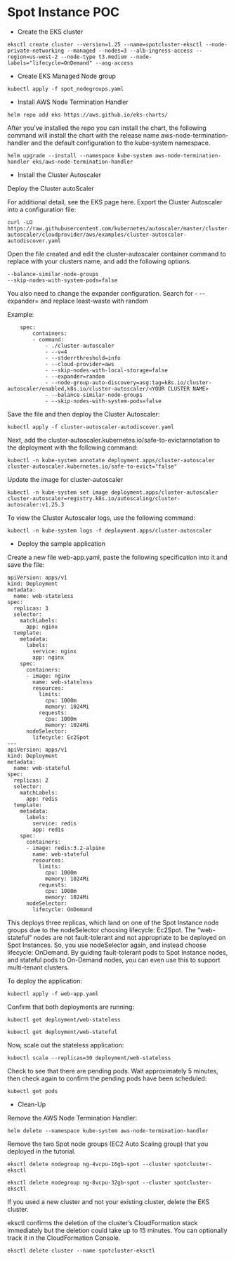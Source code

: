 # Spot Instance POC 

- Create the EKS cluster

```
eksctl create cluster --version=1.25 --name=spotcluster-eksctl --node-private-networking --managed --nodes=3 --alb-ingress-access --region=us-west-2 --node-type t3.medium --node-labels="lifecycle=OnDemand" --asg-access
```

- Create EKS Managed Node group

```
kubectl apply -f spot_nodegroups.yaml
```

- Install AWS Node Termination Handler 

```
helm repo add eks https://aws.github.io/eks-charts/
```

After you've installed the repo you can install the chart, the following command will install the chart with the release name aws-node-termination-handler and the default configuration to the kube-system namespace.

```
helm upgrade --install --namespace kube-system aws-node-termination-handler eks/aws-node-termination-handler
```

- Install the Cluster Autoscaler

Deploy the Cluster autoScaler

For additional detail, see the EKS page here. Export the Cluster Autoscaler into a configuration file:

```
curl -LO https://raw.githubusercontent.com/kubernetes/autoscaler/master/cluster-autoscaler/cloudprovider/aws/examples/cluster-autoscaler-autodiscover.yaml
```

Open the file created and edit the cluster-autoscaler container command to replace <YOUR CLUSTER NAME> with your clusters name, and add the following options.

```
--balance-similar-node-groups
--skip-nodes-with-system-pods=false
```

You also need to change the expander configuration. Search for - --expander= and replace least-waste with random

Example:

```
    spec:
        containers:
        - command:
            - ./cluster-autoscaler
            - --v=4
            - --stderrthreshold=info
            - --cloud-provider=aws
            - --skip-nodes-with-local-storage=false
            - --expander=random
            - --node-group-auto-discovery=asg:tag=k8s.io/cluster-autoscaler/enabled,k8s.io/cluster-autoscaler/<YOUR CLUSTER NAME>
            - --balance-similar-node-groups
            - --skip-nodes-with-system-pods=false
```
Save the file and then deploy the Cluster Autoscaler:

```
kubectl apply -f cluster-autoscaler-autodiscover.yaml
```

Next, add the cluster-autoscaler.kubernetes.io/safe-to-evictannotation to the deployment with the following command:

```
kubectl -n kube-system annotate deployment.apps/cluster-autoscaler cluster-autoscaler.kubernetes.io/safe-to-evict="false"
```

Update the image for cluster-autoscaler

```
kubectl -n kube-system set image deployment.apps/cluster-autoscaler cluster-autoscaler=registry.k8s.io/autoscaling/cluster-autoscaler:v1.25.3
```

To view the Cluster Autoscaler logs, use the following command:

```
kubectl -n kube-system logs -f deployment.apps/cluster-autoscaler
```

- Deploy the sample application

Create a new file web-app.yaml, paste the following specification into it and save the file:

```
apiVersion: apps/v1
kind: Deployment
metadata:
  name: web-stateless
spec:
  replicas: 3
  selector:
    matchLabels:
      app: nginx
  template:
    metadata:
      labels:
        service: nginx
        app: nginx
    spec:
      containers:
      - image: nginx
        name: web-stateless
        resources:
          limits:
            cpu: 1000m
            memory: 1024Mi
          requests:
            cpu: 1000m
            memory: 1024Mi
      nodeSelector:    
        lifecycle: Ec2Spot
--- 
apiVersion: apps/v1
kind: Deployment
metadata:
  name: web-stateful
spec:
  replicas: 2
  selector:
    matchLabels:
      app: redis
  template:
    metadata:
      labels:
        service: redis
        app: redis
    spec:
      containers:
      - image: redis:3.2-alpine
        name: web-stateful
        resources:
          limits:
            cpu: 1000m
            memory: 1024Mi
          requests:
            cpu: 1000m
            memory: 1024Mi
      nodeSelector:
        lifecycle: OnDemand
```
This deploys three replicas, which land on one of the Spot Instance node groups due to the nodeSelector choosing lifecycle: Ec2Spot. The “web-stateful” nodes are not fault-tolerant and not appropriate to be deployed on Spot Instances. So, you use nodeSelector again, and instead choose lifecycle: OnDemand. By guiding fault-tolerant pods to Spot Instance nodes, and stateful pods to On-Demand nodes, you can even use this to support multi-tenant clusters.

To deploy the application:

```
kubectl apply -f web-app.yaml
```

Confirm that both deployments are running:

```
kubectl get deployment/web-stateless
```

```
kubectl get deployment/web-stateful
```

Now, scale out the stateless application:

```
kubectl scale --replicas=30 deployment/web-stateless
```

Check to see that there are pending pods. Wait approximately 5 minutes, then check again to confirm the pending pods have been scheduled:

```
kubectl get pods
```

- Clean-Up

Remove the AWS Node Termination Handler:

```
helm delete --namespace kube-system aws-node-termination-handler
```

Remove the two Spot node groups (EC2 Auto Scaling group) that you deployed in the tutorial.

```
eksctl delete nodegroup ng-4vcpu-16gb-spot --cluster spotcluster-eksctl
```
```
eksctl delete nodegroup ng-8vcpu-32gb-spot --cluster spotcluster-eksctl
```

If you used a new cluster and not your existing cluster, delete the EKS cluster.

eksctl confirms the deletion of the cluster’s CloudFormation stack immediately but the deletion could take up to 15 minutes. You can optionally track it in the CloudFormation Console.

```
eksctl delete cluster --name spotcluster-eksctl
```